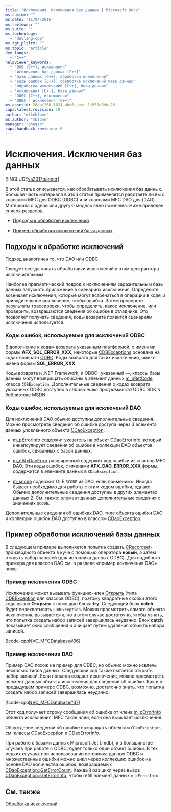 ```yaml
---
title: "Исключения. Исключения баз данных | Microsoft Docs"
ms.custom: ""
ms.date: "11/04/2016"
ms.reviewer: ""
ms.suite: ""
ms.technology: 
  - "devlang-cpp"
ms.tgt_pltfrm: ""
ms.topic: "article"
dev_langs: 
  - "C++"
helpviewer_keywords: 
  - "DAO [C++], исключения"
  - "исключения баз данных [C++]"
  - "базы данных [C++], обработка исключений"
  - "коды ошибок [C++], обработка исключений базы данных"
  - "обработка исключений [С++], базы данных"
  - "исключения [C++], база данных"
  - "ODBC [C++], исключения"
  - "ODBC - исключения [C++]"
ms.assetid: 28daf260-f824-4be6-aecc-1f859e6dec26
caps.latest.revision: 10
author: "mikeblome"
ms.author: "mblome"
manager: "ghogen"
caps.handback.revision: 6
---
```

# Исключения. Исключения баз данных
[!INCLUDE[vs2017banner](../assembler/inline/includes/vs2017banner.md)]

В этой статье описывается, как обрабатывать исключения баз данных.  Большая часть материала в этой статье применяется работаете ли вы с классами MFC для ODBC \(ODBC\) или классами MFC DAO для \(DAO\).  Материала с одной или другую модель явно помечена.  Ниже приведен список разделов.  
  
-   [Подходы к обработке исключений](#_core_approaches_to_exception_handling)  
  
-   [Пример обработки исключений базы данных](#_core_a_database_exception.2d.handling_example)  
  
##  <a name="_core_approaches_to_exception_handling"></a> Подходы к обработке исключений  
 Подход аналогичен то, что DAO или ODBC.  
  
 Следует всегда писать обработчики исключений в этом дескриптора исключительным.  
  
 Наиболее прагматический подход к исключениям заразительным базы данных запускать приложение в сценариях исключения.  Определите возникает исключения, которые могут встречаться в операции в коде, а принудительное исключение, чтобы ошибка.  Затем проверьте результаты трассировки, чтобы определить, какое исключение, или проверить, возвращаются сведения об ошибке в отладчике.  Это позволяет получать сведения, коды возврата появится сценариям исключения используется.  
  
### Коды ошибок, используемые для исключений ODBC  
 В дополнение к кодам возврата указанным платформой, с именами формы **AFX\_SQL\_ERROR\_XXX**, некоторые [CDBExceptions](../mfc/reference/cdbexception-class.md) основана на кодах возврата [ODBC](../data/odbc/odbc-basics.md).  Коды возврата для таких исключений, имеют имена формы **SQL\_ERROR\_XXX**.  
  
 Коды возврата и .NET Framework, и ODBC\- указанный —, классы базы данных могут возвращать описаны в элемент данных [m\_nRetCode](../Topic/CDBException::m_nRetCode.md) класса `CDBException`.  Дополнительные сведения о кодах возврата указанных ODBC доступно в *справочнике программиста* ODBC SDK в библиотеке MSDN.  
  
### Коды ошибок, используемые для исключений DAO  
 Для исключений DAO обычно доступны дополнительные сведения.  Можно просмотреть сведения об ошибке доступа через 3 элемента данных уловленного объекта [CDaoException](../mfc/reference/cdaoexception-class.md).  
  
-   [m\_pErrorInfo](../Topic/CDaoException::m_pErrorInfo.md) содержит указатель на объект [CDaoErrorInfo](../mfc/reference/cdaoerrorinfo-structure.md), который инкапсулирует сведения об ошибке в коллекции DAO объектов ошибок, связанных с базой данных.  
  
-   [m\_nAfxDaoError](../Topic/CDaoException::m_nAfxDaoError.md) расширенный содержит код ошибки из классов MFC DAO.  Эти коды ошибок, с именами **AFX\_DAO\_ERROR\_XXX** формы, содержится в элементе данных в `CDaoException`.  
  
-   [m\_scode](../Topic/CDaoException::m_scode.md) содержит OLE `SCODE` из DAO, если применимо.  Иногда бывает необходимо для работы с этим кодом ошибки, однако.  Обычно дополнительные сведения доступны в других элементах данных 2.  См. также: элемент данных дополнительные сведения о значениях `SCODE`.  
  
 Дополнительные сведения об ошибках DAO, типе объекта ошибки DAO и коллекции ошибок DAO доступно в классом [CDaoException](../mfc/reference/cdaoexception-class.md).  
  
##  <a name="_core_a_database_exception.2d.handling_example"></a> Пример обработки исключений базы данных  
 В следующем примере выполняется попытка создать [CRecordset](../Topic/CRecordset%20Class.md)\- производного объекта в куче с помощью оператора **новый**, а затем открыть набор записей \(для источника данных ODBC\).  Для подобного примера для классов DAO см. в разделе «пример исключения DAO» ниже.  
  
### Пример исключения ODBC  
 Исключение может вызывать функцию\-член [Открыть](../Topic/CRecordset::Open.md) \(типа [CDBException](../mfc/reference/cdbexception-class.md) для классов ODBC\), поэтому квадратные скобки этого кода вызов **Открыть** с помощью блока **try**.  Следующий блок **catch** будет перехватывать `CDBException`.  Можно просмотреть самого объекта исключения, вызывается `e`, но в этом случае достаточно, чтобы узнать, что попытка создать набор записей завершилась неудачно.  Блок **catch** показывает окно сообщения и очищает путем удаления объекта набора записей.  
  
 [!code-cpp[NVC_MFCDatabase#36](../mfc/codesnippet/CPP/exceptions-database-exceptions_1.cpp)]  
  
### Пример исключения DAO  
 Пример DAO похож на пример для ODBC, но обычно можно извлечь несколько типов данных.  Следующий код также пытается открыть набор записей.  Если попытка создает исключение, можно просмотреть элемент данных объекта исключения для сведений об ошибке.  Как и в предыдущем примере ODBC, возможно, достаточно знать, что попытка создать набор записей завершилась неудачно.  
  
 [!code-cpp[NVC_MFCDatabase#37](../mfc/codesnippet/CPP/exceptions-database-exceptions_2.cpp)]  
  
 Этот код получает строку сообщения об ошибке от члена [m\_pErrorInfo](../Topic/CDaoException::m_pErrorInfo.md) объекта исключения.  MFC такое член, если она вызывает исключение.  
  
 Обсуждение сведений об ошибке возвращать объектом `CDaoException` см. классы [CDaoException](../mfc/reference/cdaoexception-class.md) и [CDaoErrorInfo](../mfc/reference/cdaoerrorinfo-structure.md).  
  
 При работе с базами данных Microsoft Jet \(.mdb\), и в большинстве случаев при работе с ODBC, будет только один объект ошибки.  В тех редких случаях при использовании источника данных ODBC и множественные ошибки можно цикл через коллекцию ошибок на основе DAO количества ошибок, возвращаемых [CDaoException::GetErrorCount](../Topic/CDaoException::GetErrorCount.md).  Каждый раз цикл через вызов [CDaoException::GetErrorInfo](../Topic/CDaoException::GetErrorInfo.md), чтобы refill элемент данных `m_pErrorInfo`.  
  
## См. также  
 [Обработка исключений](../mfc/exception-handling-in-mfc.md)